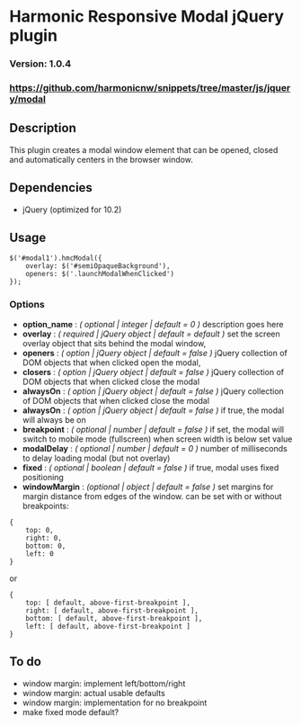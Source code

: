 # Harmonic Responsive Modal jQuery plugin
### Version: 1.0.4
### https://github.com/harmonicnw/snippets/tree/master/js/jquery/modal

## Description

This plugin creates a modal window element that can be opened, closed and automatically centers in the browser window.
	
## Dependencies

* jQuery (optimized for 10.2)	
	
## Usage

```
$('#modal1').hmcModal({
	overlay: $('#semiOpaqueBackground'),
	openers: $('.launchModalWhenClicked')
});
```

### Options	

* **option_name** : *( optional | integer | default = 0 )* description goes here
* **overlay** : *( required | jQuery object | default = default )* set the screen overlay object that sits behind the modal window,
* **openers** : *( option | jQuery object | default = false )* jQuery collection of DOM objects that when clicked open the modal,
* **closers** : *( option | jQuery object | default = false )* jQuery collection of DOM objects that when clicked close the modal
* **alwaysOn** : *( option | jQuery object | default = false )* jQuery collection of DOM objects that when clicked close the modal
* **alwaysOn** : *( option | jQuery object | default = false )* if true, the modal will always be on
* **breakpoint** : *( optional | number | default = false )* if set, the modal will switch to mobile mode (fullscreen) when screen width is below set value
* **modalDelay** : *( optional | number | default = 0 )* number of milliseconds to delay loading modal (but not overlay)
* **fixed** : *( optional | boolean | default = false )* if true, modal uses fixed positioning
* **windowMargin** : *(optional | object | default = false )* set margins for margin distance from edges of the window. can be set with or without breakpoints:
```		
{
	top: 0,
	right: 0,
	bottom: 0,
	left: 0
}
```
or
```
{
	top: [ default, above-first-breakpoint ],
	right: [ default, above-first-breakpoint ],
	bottom: [ default, above-first-breakpoint ],
	left: [ default, above-first-breakpoint ]
}
```
	
## To do
* window margin: implement left/bottom/right
* window margin: actual usable defaults
* window margin: implementation for no breakpoint
* make fixed mode default?